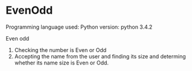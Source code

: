 # EvenOdd


Programming language used: Python
version: python 3.4.2

Even odd
1. Checking the number is Even or Odd
2. Accepting the name from the user and finding its size and determing whether its name size is Even or Odd.
